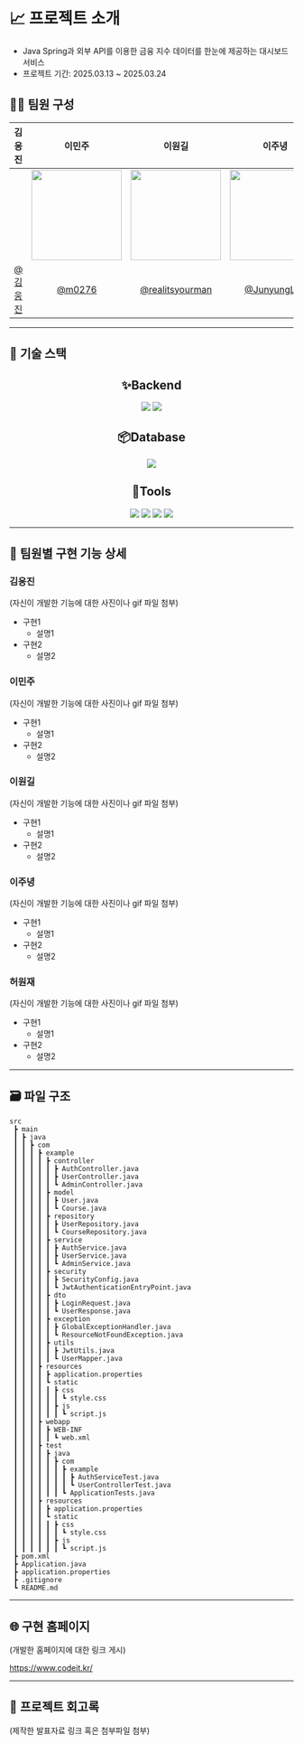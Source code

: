 # 📈 프로젝트 소개

- Java Spring과 외부 API를 이용한 금융 지수 데이터를 한눈에 제공하는 대시보드 서비스
- 프로젝트 기간: 2025.03.13 ~ 2025.03.24

## 🧑‍💻 팀원 구성

|                  김응진                  |                     이민주                     |                      이원길                      |                      이주녕                      |                     허원재                     |
| :--------------------------------------: | :--------------------------------------------: | :----------------------------------------------: | :----------------------------------------------: | :--------------------------------------------: |
|                                          |<img width="160px" src="https://github.com/user-attachments/assets/a7781d01-fea9-4454-97e7-c7c51415f283"/>|<img width="160px" src="https://github.com/user-attachments/assets/5266f84b-8020-427a-8daf-bc2a63456ff6"/>|<img width="160px" src="https://avatars.githubusercontent.com/u/139120379?v=4"/>|<img width="160px" src="https://avatars.githubusercontent.com/u/39307905?v=4"/>|
| [@김웅진](https://github.com/) | [@m0276](https://github.com/m0276) | [@realitsyourman](https://github.com/realitsyourman) | [@JunyungLee](https://github.com/JunyungLee) | [@Oince](https://github.com/Oince) |
------

## 🔧 기술 스택

<h2 align="center">✨Backend</h2>

<div align="center">
	<img src="https://img.shields.io/badge/SpringBoot-6DB33F?style=for-the-badge&logo=springboot&logoColor=white">
    <img src="https://img.shields.io/badge/spring data jpa-6DB33F?style=for-the-badge&logo=spring&logoColor=white">
</div>

<h2 align="center">📦️Database</h2>

<div align="center">
	<img src="https://img.shields.io/badge/PostgresQL-4169E1?style=for-the-badge&logo=postgresql&logoColor=white">
</div>

<h2 align="center">🔨Tools</h2>

<div align="center">
	<img src="https://img.shields.io/badge/Git-F05032?style=for-the-badge&logo=git&logoColor=white">
	<img src="https://img.shields.io/badge/GitHub-181717?style=for-the-badge&logo=github&logoColor=white">
    <img src="https://img.shields.io/badge/Discord-5865F2?style=for-the-badge&logo=discord&logoColor=white">
    <img src="https://img.shields.io/badge/IntelliJ IDEA-000000?style=for-the-badge&logo=intellijidea&logoColor=white">
</div>


------

## 📝 팀원별 구현 기능 상세

### 김응진

(자신이 개발한 기능에 대한 사진이나 gif 파일 첨부)

- 구현1
  - 설명1
- 구현2
  - 설명2

### 이민주

(자신이 개발한 기능에 대한 사진이나 gif 파일 첨부)

- 구현1
  - 설명1
- 구현2
  - 설명2

### 이원길

(자신이 개발한 기능에 대한 사진이나 gif 파일 첨부)

- 구현1
  - 설명1
- 구현2
  - 설명2

### 이주녕

(자신이 개발한 기능에 대한 사진이나 gif 파일 첨부)

- 구현1
  - 설명1
- 구현2
  - 설명2

### 허원재

(자신이 개발한 기능에 대한 사진이나 gif 파일 첨부)

- 구현1
  - 설명1
- 구현2
  - 설명2

------

## 🗃️ 파일 구조

```plaintext
src
 ┣ main
 ┃ ┣ java
 ┃ ┃ ┣ com
 ┃ ┃ ┃ ┣ example
 ┃ ┃ ┃ ┃ ┣ controller
 ┃ ┃ ┃ ┃ ┃ ┣ AuthController.java
 ┃ ┃ ┃ ┃ ┃ ┣ UserController.java
 ┃ ┃ ┃ ┃ ┃ ┗ AdminController.java
 ┃ ┃ ┃ ┃ ┣ model
 ┃ ┃ ┃ ┃ ┃ ┣ User.java
 ┃ ┃ ┃ ┃ ┃ ┗ Course.java
 ┃ ┃ ┃ ┃ ┣ repository
 ┃ ┃ ┃ ┃ ┃ ┣ UserRepository.java
 ┃ ┃ ┃ ┃ ┃ ┗ CourseRepository.java
 ┃ ┃ ┃ ┃ ┣ service
 ┃ ┃ ┃ ┃ ┃ ┣ AuthService.java
 ┃ ┃ ┃ ┃ ┃ ┣ UserService.java
 ┃ ┃ ┃ ┃ ┃ ┗ AdminService.java
 ┃ ┃ ┃ ┃ ┣ security
 ┃ ┃ ┃ ┃ ┃ ┣ SecurityConfig.java
 ┃ ┃ ┃ ┃ ┃ ┗ JwtAuthenticationEntryPoint.java
 ┃ ┃ ┃ ┃ ┣ dto
 ┃ ┃ ┃ ┃ ┃ ┣ LoginRequest.java
 ┃ ┃ ┃ ┃ ┃ ┗ UserResponse.java
 ┃ ┃ ┃ ┃ ┣ exception
 ┃ ┃ ┃ ┃ ┃ ┣ GlobalExceptionHandler.java
 ┃ ┃ ┃ ┃ ┃ ┗ ResourceNotFoundException.java
 ┃ ┃ ┃ ┃ ┣ utils
 ┃ ┃ ┃ ┃ ┃ ┣ JwtUtils.java
 ┃ ┃ ┃ ┃ ┃ ┗ UserMapper.java
 ┃ ┃ ┃ ┣ resources
 ┃ ┃ ┃ ┃ ┣ application.properties
 ┃ ┃ ┃ ┃ ┗ static
 ┃ ┃ ┃ ┃ ┃ ┣ css
 ┃ ┃ ┃ ┃ ┃ ┃ ┗ style.css
 ┃ ┃ ┃ ┃ ┃ ┣ js
 ┃ ┃ ┃ ┃ ┃ ┃ ┗ script.js
 ┃ ┃ ┃ ┣ webapp
 ┃ ┃ ┃ ┃ ┣ WEB-INF
 ┃ ┃ ┃ ┃ ┃ ┗ web.xml
 ┃ ┃ ┃ ┣ test
 ┃ ┃ ┃ ┃ ┣ java
 ┃ ┃ ┃ ┃ ┃ ┣ com
 ┃ ┃ ┃ ┃ ┃ ┃ ┣ example
 ┃ ┃ ┃ ┃ ┃ ┃ ┃ ┣ AuthServiceTest.java
 ┃ ┃ ┃ ┃ ┃ ┃ ┃ ┗ UserControllerTest.java
 ┃ ┃ ┃ ┃ ┃ ┃ ┗ ApplicationTests.java
 ┃ ┃ ┃ ┣ resources
 ┃ ┃ ┃ ┃ ┣ application.properties
 ┃ ┃ ┃ ┃ ┗ static
 ┃ ┃ ┃ ┃ ┃ ┣ css
 ┃ ┃ ┃ ┃ ┃ ┃ ┗ style.css
 ┃ ┃ ┃ ┃ ┃ ┣ js
 ┃ ┃ ┃ ┃ ┃ ┃ ┗ script.js
 ┣ pom.xml
 ┣ Application.java
 ┣ application.properties
 ┣ .gitignore
 ┗ README.md
```

------

## 🌐 구현 홈페이지

(개발한 홈페이지에 대한 링크 게시)

https://www.codeit.kr/

------

## 📄 프로젝트 회고록

(제작한 발표자료 링크 혹은 첨부파일 첨부)
